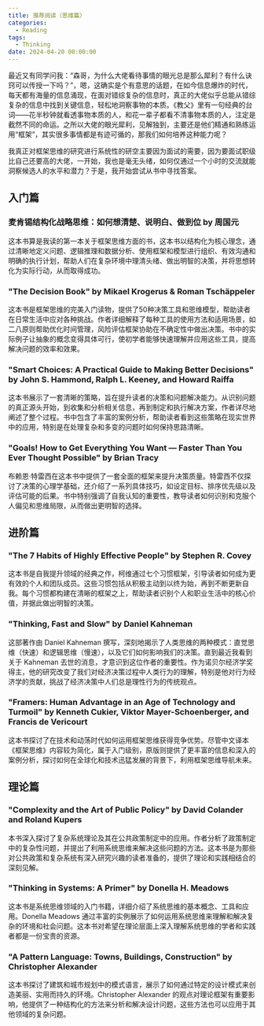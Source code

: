 ```yaml
---
title: 推荐阅读（思维篇）
categories:
  - Reading
tags:
  - Thinking
date: 2024-04-20 00:00:00
---
```


最近又有同学问我：“森哥，为什么大佬看待事情的眼光总是那么犀利？有什么诀窍可以传授一下吗？”，嗯，这确实是个有意思的话题，在如今信息爆炸的时代，每天都有海量的信息涌现，在面对错综复杂的信息时，真正的大佬似乎总能从错综复杂的信息中找到关键信息，轻松地洞察事物的本质。《教父》里有一句经典的台词——花半秒钟就看透事物本质的人，和花一辈子都看不清事物本质的人，注定是截然不同的命运。之所以大佬的眼光犀利，见解独到，主要还是他们精通和熟练运用“框架”，其实很多事情都是有迹可循的，那我们如何培养这种能力呢？

我真正对框架思维的研究进行系统性的研空主要因为面试的需要，因为要面试职级比自己还要高的大佬，一开始，我也是毫无头绪，如何仅通过一个小时的交流就能洞察候选人的水平和潜力？于是，我开始尝试从书中寻找答案。

## 入门篇

### 麦肯锡结构化战略思维：如何想清楚、说明白、做到位 by 周国元

这本书算是我读的第一本关于框架思维方面的书，这本书以结构化为核心理念，通过清晰地定义问题、逻辑推理和数据分析、使用框架和模型进行组织、有效沟通和明确的执行计划，帮助人们在复杂环境中理清头绪、做出明智的决策，并将思想转化为实际行动，从而取得成功。

### "The Decision Book" by Mikael Krogerus & Roman Tschäppeler

这本书是框架思维的完美入门读物，提供了50种决策工具和思维模型，帮助读者在日常生活中应对各种挑战。作者详细解释了每种工具的使用方法和适用场景，如二八原则帮助优化时间管理，风险评估框架协助在不确定性中做出决策。书中的实际例子让抽象的概念变得具体可行，使初学者能够快速理解并应用这些工具，提高解决问题的效率和效果。

### "Smart Choices: A Practical Guide to Making Better Decisions" by John S. Hammond, Ralph L. Keeney, and Howard Raiffa

这本书展示了一套清晰的策略，旨在提升读者的决策和问题解决能力。从识别问题的真正源头开始，到收集和分析相关信息，再到制定和执行解决方案，作者详尽地阐述了整个过程。书中包含了丰富的案例分析，帮助读者看到这些策略在现实世界中的应用，特别是在处理复杂和多变的问题时如何保持思路清晰。

### "Goals! How to Get Everything You Want — Faster Than You Ever Thought Possible" by Brian Tracy

布赖恩·特雷西在这本书中提供了一套全面的框架来提升决策质量。特雷西不仅探讨了决策的心理学基础，还介绍了一系列具体技巧，如设定目标、排序优先级以及评估可能的后果。书中特别强调了自我认知的重要性，教导读者如何识别和克服个人偏见和思维局限，从而做出更明智的选择。

## 进阶篇

### "The 7 Habits of Highly Effective People" by Stephen R. Covey

这本书是自我提升领域的经典之作，柯维通过七个习惯框架，引导读者如何成为更有效的个人和团队成员。这些习惯包括从积极主动到以终为始，再到不断更新自我。每个习惯都构建在清晰的框架之上，帮助读者识别个人和职业生活中的核心价值，并据此做出明智的决策。

### "Thinking, Fast and Slow" by Daniel Kahneman

这部著作由 Daniel Kahneman 撰写，深刻地揭示了人类思维的两种模式：直觉思维（快速）和逻辑思维（慢速），以及它们如何影响我们的决策。直到最近我看到关于 Kahneman 去世的消息，才意识到这位作者的重要性。作为诺贝尔经济学奖得主，他的研究改变了我们对经济决策过程中人类行为的理解，特别是他对行为经济学的贡献，挑战了经济决策中人们总是理性行为的传统观点。

### "Framers: Human Advantage in an Age of Technology and Turmoil" by Kenneth Cukier, Viktor Mayer-Schoenberger, and Francis de Vericourt

这本书探讨了在技术和动荡时代如何运用框架思维获得竞争优势。尽管中文译本《框架思维》内容较为简化，属于入门级别，原版则提供了更丰富的信息和深入的案例分析，探讨如何在全球化和技术迅猛发展的背景下，利用框架思维导航未来。


## 理论篇

### "Complexity and the Art of Public Policy" by David Colander and Roland Kupers

本书深入探讨了复杂系统理论及其在公共政策制定中的应用。作者分析了政策制定中的复杂性问题，并提出了利用系统思维来解决这些问题的方法。这本书是为那些对公共政策和复杂系统有深入研究兴趣的读者准备的，提供了理论和实践相结合的深刻见解。

### "Thinking in Systems: A Primer" by Donella H. Meadows

这本书是系统思维领域的入门书籍，详细介绍了系统思维的基本概念、工具和应用。Donella Meadows 通过丰富的实例展示了如何运用系统思维来理解和解决复杂的环境和社会问题。这本书对希望在理论层面上深入理解系统思维的学者和实践者都是一份宝贵的资源。

### "A Pattern Language: Towns, Buildings, Construction" by Christopher Alexander

这本书探讨了建筑和城市规划中的模式语言，展示了如何通过特定的设计模式来创造美丽、实用而持久的环境。Christopher Alexander 的观点对理论框架有重要影响，他提供了一种结构化的方法来分析和解决设计问题，这些方法也可以应用于其他领域的复杂问题。


